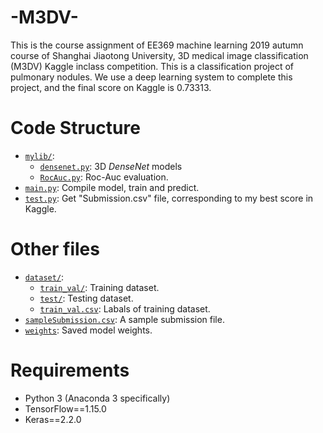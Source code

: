 # -M3DV-
This is the course assignment of EE369 machine learning 2019 autumn course of Shanghai Jiaotong University, 3D medical image classification (M3DV) Kaggle inclass competition.
This is a classification project of pulmonary nodules. We use a deep learning system to complete this project, and the final score on Kaggle is 0.73313.
# Code Structure
* [`mylib/`](mylib/):
    * [`densenet.py`](mylib/densenet.py): 3D *DenseNet* models
    * [`RocAuc.py`](mylib/RocAuc.py): Roc-Auc evaluation.
* [`main.py`](main.py): Compile model, train and predict.
* [`test.py`](test.py): Get "Submission.csv" file, corresponding to my best score in Kaggle.
# Other files
* [`dataset/`](dataset/):
    * [`train_val/`](dataset/train_val/): Training dataset.
    * [`test/`](dataset/test/): Testing dataset.
    * [`train_val.csv`](dataset/train_val.csv): Labals of training dataset.
* [`sampleSubmission.csv`](sampleSubmission.csv): A sample submission file.
* [`weights`](weights/): Saved model weights.
# Requirements
* Python 3 (Anaconda 3 specifically)
* TensorFlow==1.15.0
* Keras==2.2.0
